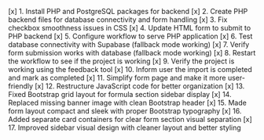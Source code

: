 [x] 1. Install PHP and PostgreSQL packages for backend
[x] 2. Create PHP backend files for database connectivity and form handling
[x] 3. Fix checkbox smoothness issues in CSS
[x] 4. Update HTML form to submit to PHP backend
[x] 5. Configure workflow to serve PHP application
[x] 6. Test database connectivity with Supabase (fallback mode working)
[x] 7. Verify form submission works with database (fallback mode working)
[x] 8. Restart the workflow to see if the project is working
[x] 9. Verify the project is working using the feedback tool
[x] 10. Inform user the import is completed and mark as completed
[x] 11. Simplify form page and make it more user-friendly
[x] 12. Restructure JavaScript code for better organization
[x] 13. Fixed Bootstrap grid layout for formula section sidebar display
[x] 14. Replaced missing banner image with clean Bootstrap header
[x] 15. Made form layout compact and sleek with proper Bootstrap typography
[x] 16. Added separate card containers for clear form section visual separation
[x] 17. Improved sidebar visual design with cleaner layout and better styling